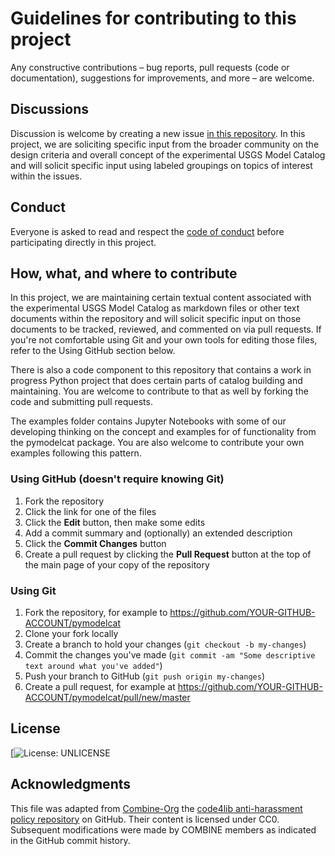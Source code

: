 # Guidelines for contributing to this project

Any constructive contributions &ndash; bug reports, pull requests (code or documentation), suggestions for improvements, and more &ndash; are welcome.

## Discussions

Discussion is welcome by creating a new issue [in this repository](https://github.com/usgs-biolab/pymodelcat/issues). In this project, we are soliciting specific input from the broader community on the design criteria and overall concept of the experimental USGS Model Catalog and will solicit specific input using labeled groupings on topics of interest within the issues. 

## Conduct

Everyone is asked to read and respect the [code of conduct](https://github.com/usgs-biolab/pymodelcat/CODE_OF_CONDUCT.md) before participating directly in this project.

## How, what, and where to contribute

In this project, we are maintaining certain textual content associated with the experimental USGS Model Catalog as markdown files or other text documents within the repository and will solicit specific input on those documents to be tracked, reviewed, and commented on via pull requests. If you're not comfortable using Git and your own tools for editing those files, refer to the Using GitHub section below.

There is also a code component to this repository that contains a work in progress Python project that does certain parts of catalog building and maintaining. You are welcome to contribute to that as well by forking the code and submitting pull requests.

The examples folder contains Jupyter Notebooks with some of our developing thinking on the concept and examples for of functionality from the pymodelcat package. You are also welcome to contribute your own examples following this pattern. 

### Using GitHub (doesn't require knowing Git)

1. Fork the repository 
1. Click the link for one of the files
1. Click the **Edit** button, then make some edits
1. Add a commit summary and (optionally) an extended description
1. Click the **Commit Changes** button
1. Create a pull request by clicking the **Pull Request** button at the top of the main page of your copy of the repository

### Using Git

1. Fork the repository, for example to https://github.com/YOUR-GITHUB-ACCOUNT/pymodelcat
1. Clone your fork locally
1. Create a branch to hold your changes (`git checkout -b my-changes`)
1. Commit the changes you've made (`git commit -am "Some descriptive text around what you've added"`)
1. Push your branch to GitHub (`git push origin my-changes`)
1. Create a pull request, for example at https://github.com/YOUR-GITHUB-ACCOUNT/pymodelcat/pull/new/master

## License

[![License: UNLICENSE](https://unlicense.org)

## Acknowledgments

This file was adapted from [Combine-Org](https://raw.githubusercontent.com/combine-org/Community-guidelines/master/CONTRIBUTING.md) the [code4lib anti-harassment policy repository](https://github.com/code4lib/code-of-conduct) on GitHub.  Their content is licensed under CC0. Subsequent modifications were made by COMBINE members as indicated in the GitHub commit history.